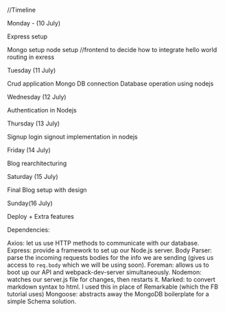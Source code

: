 //Timeline

Monday - (10 July)

Express setup

Mongo setup
node setup
//frontend to decide how to integrate
hello world 
routing in exress


Tuesday (11 July)

Crud application
Mongo DB connection
Database operation using nodejs


Wednesday (12 July)

Authentication in Nodejs


Thursday (13 July)

Signup login signout implementation in nodejs



Friday (14 July)

Blog rearchitecturing


Saturday (15 July)

Final Blog setup with design

Sunday(16 July)

Deploy + Extra features




Dependencies:


Axios: let us use HTTP methods to communicate with our database.
Express: provide a framework to set up our Node.js server.
Body Parser: parse the incoming requests bodies for the info we are sending (gives us access to `req.body` which we will be using soon).
Foreman: allows us to boot up our API and webpack-dev-server simultaneously.
Nodemon: watches our server.js file for changes, then restarts it.
Marked: to convert markdown syntax to html. I used this in place of Remarkable (which the FB tutorial uses)
Mongoose: abstracts away the MongoDB boilerplate for a simple Schema solution.
